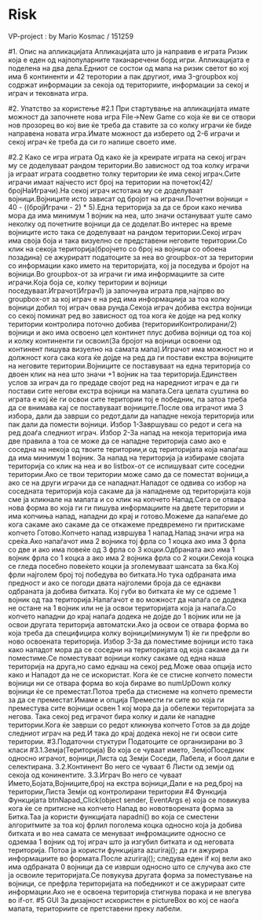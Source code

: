 # Risk
VP-project : by Mario Kosmac / 151259

#1. Опис на апликацијата
Апликацијата што ја направив е играта Ризик која е еден од најпопуларните таканаречени борд игри.
Апликацијата е поделена на два дела.Едниот се состои од мапа на ризик светот во кој има 6 континенти и 42 теротории а пак другиот,
има 3-groupbox кој содржат информации за секоја од териториите, информации за секој и играч и тековната игра.

#2. Упатство за користењe
#2.1 При стартување на апликацијата имате можност да започнете нова игра File->New Game со која ќе ви се отвори нов прозорец
во кој вие ќе треба да ставите за со колку играчи ќе биде направена новата игра.Имате можност да изберето од 2-6 играчи и секој играч 
ќе треба да си го напише своето име.

#2.2 Како се игра играта 
Од како ќе ја креирате играта на секој играч му се доделуваат рандом територии.Во зависност од тоа колку играчи ја играат играта соодветно
толку територии ќе има секој играч.Сите играчи имаат најчесто ист број на територии на почеток(42/бројНаИграчи).На секој играч истотака
му се доделуваат војници.Војниците исто зависат од бројот на играчи.Почетни војници = 40 - ((бројИграчи - 2) * 5).Една територија за да
се брои како нечива мора да има минимум 1 војник на неа, што значи остануваат уште само неколку од почетните војници да се доделат.Во 
интерес на време војниците исто така се доделуваат на рандом територии.Секој играч има своја боја и така визуелно се представени неговите
територии.Со клик на секоја територија(бројчето со број на војници со обоена позадина) се ажуриратт податоците за неа во 
groupbox-от за територии со информации како името на територијата, кој ја поседува и бројот на војници.Во groupbox-от за играчи
ги има информациите за сите играчи.Која боја се, колку територии и војници поседуваат.Играчот(Играч1) ја започнува играта прв,најпрво
во groupbox-от за кој играч е на ред има информациија за тоа колку војници добил тој играч оваа рунда.Секоја играч добива екстра војници
со секој поминат ред во зависност од тоа кога ќе дојде на ред колку територии контролира поточно добива (територииКонтролирани/2) војници
и ако има освоено цел континет плус добива војници од тоа кој и колку континенти ги освоил(За бројот на војници освоени од континент пишува
визуелно на самата мапа).Играчот има можност но и должност кога сака кога ќе дојде на ред да ги постави екстра војниците на неговите
територии.Војниците се поставуваат на една територија со двоен клик на неа што значи +1 војник на таа територија.Единствен услов за играч
да го предаде својот ред на наредниот играч е да ги постави сите негови екстра војници на мапата.Сега целата суштина во играта е кој
ќе ги освои сите територии тој е победник, па затоа треба да се внимава кај се поставуваат војниците.После ова играчот има 3 избора,
дали да заврши со редот,дали да нападне некоја територија или пак дали да помести војници.
Избор 1-Завршуваш со редот и сега на ред доаѓа следниот играч.
Избор 2-За напад на некоја територија има две правила а тоа се може да се нападне територија само ако е соседна на некоја од твоите 
територии,и од територијата која напаѓаш да има минимум 1 војник.
За напад на територија ја избираме својата територија со клик на неа и во listbox-от се испишуваат сите соседни територии.Ако се твои
територии може само да се поместат војници,а ако се на други играчи да се нападнат.Нападот се одвива со избор на соседната територија која
сакаме да ја нападнеме од територијата која сме ја кликнале на мапата и со клик на копчето Напад.Сега се отвара нова форма во која ги
ги пишува информациите на двете територии и има копчиња напад, нападни до крај и готово.Можеме да напаѓеме до кога сакаме ако сакаме 
да се откажеме предвремено ги притискаме копчето Готово.Копчето напад извршува 1 напад.Напад значи игра на среќа.Ако напаѓачот има 
2 војника тој фрла со 1 коцка ако има 3 фрла со две и ако има повеќе од 3 фрла со 3 коцки.Одбраната ако има 1 војник фрла со 1 коцка а ако
има 2 војника фрла со 2 коцки.Секоја коцка се гледа посебно повеќето коцки ја зголемуваат шансата за 6ка.Кој фрли најголем број тој 
победува во битката.Но тука одбраната има предност и ако се погоди двата најголеми броја да се еднакви одбраната ја добива битката.
Кој губи во битката ќе му се одземе 1 војник од таа територија.Напаѓачот е во можност да напаѓа се додека не остане на 1 војник или 
не ја освои територијата која ја напаѓа.Со копчето нападни до крај напаѓа додека не дојде до 1 војник или не ја освои другата територија
автоматски.Ако ја освои се отвара форма во која треба да специфицира колку војници(минумум 1) ќе ги префрли во ново освоената територија.
Избор 3-За да поместиме војници исто така како нападот мора да се соседни на територијата од која сакаме да ги поместиме.Се поместуваат
војници колку сакаме од една наша територија на друга,но само еднаш на секој ред.Може оваа опција исто како и Нападот да не се искористат.
Кога ќе се стисне копчето помести војници ни се отвара форма во која бираме во numUpDown колку војници ќе се преместат.Потоа треба
да стиснеме на копчето премести за да се преместат.Имаме и опција Премести ги сите во која ги преместува сите војници освен 1 кој 
мора да ја обележи територијата за негова.
Така секој ред играчот бира колку и дали ќе нападне територии.Кога ќе заврши со редот кликнува копчето Готов за да дојде следниот играч
на ред.И така до крај додека некој не ги освои сите територии.
#3.Податочни стуктури
Податоците се организирани во 3 класи
#3.1.Земја(Територија)
Во која се чуваат името, ЗемјоПоседник односно играчот, војници,Листа од Земји Соседи, Лабела, и боол дали е селектирана.
3.2.Континент
Во него се чуваат 6 Листи од земји од секоја од конинентите.
3.3.Играч
Во него се чуваат Името,Бојата,Војниците,број на екстра војници,Дали е на ред,број на територии,Листа Земји од контролирани територии
#4 Функција
Функцијата  btnNapad_Click(object sender, EventArgs e) која се повикува кога ќе се притисне на копчето Напад во новотворената форма
за Битка.Таа ја користи функцијата napadni() во која се сместени алгоритмите за тоа кој фрлил поголема коцка односно која ја добива
битката и во неа самата се менуваат инфромациите односно се одземаа 1 војник од тој играч што ја изгубил битката и од неговата територија.
Потоа ја користи функцијата azuriraj(); да ги ажурира информациите во формата.После azuriraj(); следува еден if кој вели ако има одбраната
0 војници да се изврши односно што се случува ако сте ја освоиле територијата.Се повукува другата форма за поместување на војници,
се префрла територијата на победникот и се ажурираат сите информации.Ако не е освоена територија стигнува порака и не влегува во if-от.
#5 GUI
За дизајност искористен е pictureBox во кој се наоѓа мапата, териториите се претставени преку лабели.




